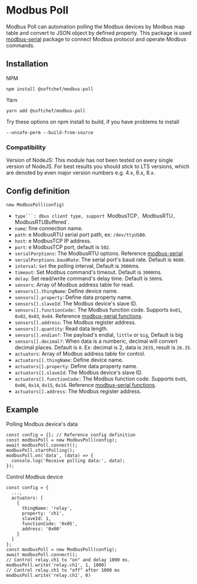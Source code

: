 # Modbus Poll
Modbus Poll can automation polling the Modbus devices by Modbus map table and convert to JSON object by defined property. This package is used [modbus-serial](https://www.npmjs.com/package/modbus-serial) package to connect Modbus protocol and operate Modbus commands.
## Installation

NPM

```
npm install @softchef/modbus-poll
```

Yarn
```
yarn add @softchef/modbus-poll
```

Try these options on npm install to build, if you have problems to install

```
--unsafe-perm --build-from-source
```

### Compatibility

Version of NodeJS:
This module has not been tested on every single version of NodeJS. For best results you should stick to LTS versions, which are denoted by even major version numbers e.g. 4.x, 6.x, 8.x.

## Config definition

```new ModbusPoll(config)```

* `type```: dbus client type, support `ModbusTCP`, `ModbusRTU`, `ModbusRTUBuffered`.
* `name`: fine connection name.
* `path`: e ModbusRTU serial port path, ex: `/dev/ttyUSB0`.
* `host`: e ModbusTCP IP address.
* `port`: e ModbusTCP port, default is `502`.
* `serialPorptions`: The ModbusRTU options. Reference [modbus-serial](https://github.com/yaacov/node-modbus-serial#readme)
* `serialPorptions.baudRate`: The serial port's baud rate. Default is `9600`.
* `interval`: `Set` the polling interval, Default is `3000`ms.
* `timeout`: Set Modbus command's timeout. Default is `3000`ms.
* `delay`: Set read/write command's delay time. Default is `50`ms.
* `sensors`: Array of Modbus address table for read.
* `sensors[].thingName`: Define device name.
* `sensors[].property`: Define data property name.
* `sensors[].slaveId`: The Modbus device's slave ID.
* `sensors[].functionCode`:: The Modbus function code. Supports `0x01`, `0x02`, `0x03`, `0x04`. Reference [modbus-serial functions](https://github.com/yaacov/node-modbus-serial#these-classes-are-implemented).
* `sensors[].address`: The Modbus register address.
* `sensors[].quantity`: Read data length.
* `sensors[].endian?`: The payload's endial, `little` or `big`, Default is big
* `sensors[].decimal?`: When data is a numberic, decimal will convert decimal places. Default is `0`. Ex: decimal is 2, data is `2635`, result is `26.35`.
* `actuators`: Array of Modbus address table for control.
* `actuators[].thingName`: Define device name.
* `actuators[].property`: Define data property name.
* `actuators[].slaveId`: The Modbus device's slave ID.
* `actuators[].functionCode`:: The Modbus function code. Supports `0x05`, `0x06`, `0x14`, `0x15`, `0x16`. Reference [modbus-serial functions](https://github.com/yaacov/node-modbus-serial#these-classes-are-implemented).
* `actuators[].address`: The Modbus register address.

## Example

Polling Modbus device's data
```
const config = {}; // Reference config definition
const modbusPoll = new ModbusPoll(config);
await modbusPoll.connect();
modbusPoll.startPolling();
modbusPoll.on('data', (data) => {
  console.log('Receive polling data:', data);
});
```

Control Modbus device

```
const config = {
  ...,
  actuators: [
    {
      thingName: 'relay',
      property: 'ch1',
      slaveId: 1,
      functionCode: '0x05',
      address: '0x00'
    }
  ]
};
const modbusPoll = new ModbusPoll(config);
await modbusPoll.connect();
// Control relay.ch1 to "on" and delay 1000 ms.
modbusPoll.write('relay.ch1', 1, 1000)
// Control relay.ch1 to "off" after 1000 ms
modbusPoll.write('relay.ch1', 0)
```